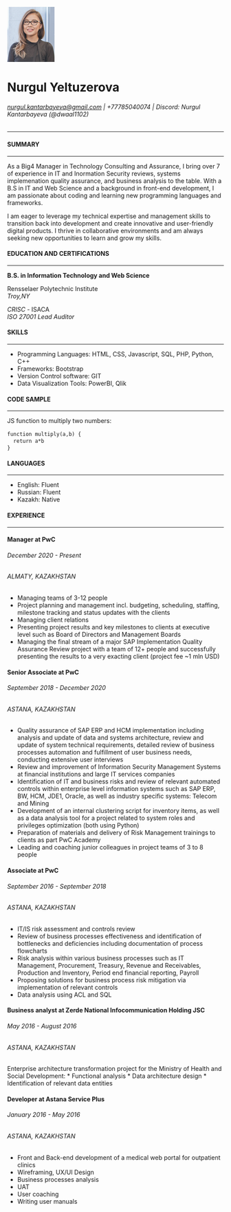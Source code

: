 ![Photo](https://github.com/dwaal1102/rsschool-cv/blob/gh-pages/cv_photo.png)

# Nurgul Yeltuzerova

###### nurgul.kantarbayeva@gmail.com   |   +77785040074   |    Discord: Nurgul Kantarbayeva (@dwaal1102)
-------------------------------------------------------------------------------------------------

#### SUMMARY
-------------------------------------------------------------------------------------------------
As a Big4 Manager in Technology Consulting and Assurance, I bring over 7 of experience in IT and Inormation Security reviews, systems implemenation quality assurance, and business analysis to the table. With a B.S in IT and Web Science and a background in front-end development, I am passionate about coding and learning new programming languages and frameworks.

I am eager to leverage my technical expertise and management skills to transition back into development and create innovative and user-friendly digital products. I thrive in collaborative environments and am always seeking new opportunities to learn and grow my skills.  


#### EDUCATION AND CERTIFICATIONS
--------------------------
__B.S. in Information Technology and Web Science__  

Rensselaer Polytechnic Institute  
_Troy,NY_   

_CRISC_ - ISACA  
_ISO 27001 Lead Auditor_

#### SKILLS
-------------------------------------------------------------------------------------------------
* Programming Languages: HTML, CSS, Javascript, SQL, PHP, Python, C++
* Frameworks: Bootstrap
* Version Control software: GIT
* Data Visualization Tools: PowerBI, Qlik  

#### CODE SAMPLE
----------------
JS function to multiply two numbers:   
```
function multiply(a,b) {
  return a*b
}
```
  
#### LANGUAGES
-----------------
* English: Fluent
* Russian: Fluent
* Kazakh: Native  
  

#### EXPERIENCE
----------------------
#### Manager at PwC
###### December 2020 - Present   
###### ALMATY, KAZAKHSTAN
- Managing teams of 3-12 people
- Project planning and management incl. budgeting, scheduling, staffing, milestone tracking and status updates with the clients
- Managing client relations
- Presenting project results and key milestones to clients at executive level such as Board of Directors and Management Boards
- Managing the final stream of a major SAP Implementation Quality Assurance Review project with a team of 12+ people and successfully presenting the results to a very exacting client (project fee ~1 mln USD)  

#### Senior Associate at PwC
###### September 2018 - December 2020   
###### ASTANA, KAZAKHSTAN
- Quality assurance of SAP ERP and HCM implementation including analysis and update of data and systems architecture, review and update of system technical requirements, detailed review of business processes automation and fulfillment of user business needs, conducting extensive user interviews
- Review and improvement of Information Security Management Systems at financial institutions and large IT services companies
- Identification of IT and business risks and review of relevant  automated controls within enterprise level information systems such as SAP ERP, BW, HCM, JDE1, Oracle, as well as industry specific systems: Telecom and Mining
- Development of an internal clustering script for inventory items, as well as a data analysis tool for a project related to system roles and privileges optimization (both using Python)
- Preparation of materials and delivery of Risk Management trainings to clients as part PwC Academy
- Leading and coaching junior colleagues in project teams of 3 to 8 people  

#### Associate at PwC
###### September 2016 - September 2018  
###### ASTANA, KAZAKHSTAN
- IT/IS risk assessment and controls review
- Review of business processes effectiveness and identification of bottlenecks and deficiencies including documentation of process flowcharts
- Risk analysis within various business processes such as IT Management, Procurement, Treasury, Revenue and Receivables, Production and Inventory, Period end financial reporting, Payroll
- Proposing solutions for business process risk mitigation via implementation of relevant controls
- Data analysis using ACL and SQL  

#### Business analyst at Zerde National Infocommunication Holding JSC
###### May 2016 - August 2016
###### ASTANA, KAZAKHSTAN
Enterprise architecture transformation project for the Ministry of Health and Social Development:
    * Functional analysis
    * Data architecture design
    * Identification of relevant data entities  

#### Developer at Astana Service Plus
###### January 2016 - May 2016  
###### ASTANA, KAZAKHSTAN
- Front and Back-end development of a medical web portal for outpatient clinics
- Wireframing, UX/UI Design
- Business processes analysis
- UAT
- User coaching
- Writing user manuals


